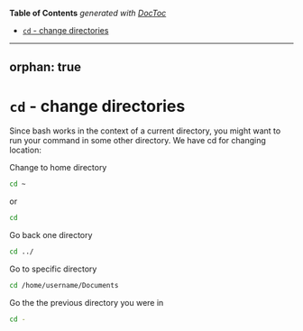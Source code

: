 <!-- START doctoc generated TOC please keep comment here to allow auto update -->
<!-- DON'T EDIT THIS SECTION, INSTEAD RE-RUN doctoc TO UPDATE -->
**Table of Contents**  *generated with [DocToc](https://github.com/thlorenz/doctoc)*

- [`cd` - change directories](#cd---change-directories)

<!-- END doctoc generated TOC please keep comment here to allow auto update -->

---
orphan: true
---

# `cd` - change directories

Since bash works in the context of a current directory, you might want to run your command in some other directory. We have cd for changing location:

Change to home directory

```bash
cd ~ 
```

or

```bash
cd     
```

Go back one directory

```bash
cd ../
```

Go to specific directory

```bash
cd /home/username/Documents  
```

Go the the previous directory you were in

```bash
cd -   
```
